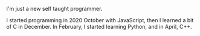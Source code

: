 I'm just a new self taught programmer.

I started programming in 2020 October with JavaScript, then I learned a bit of C in December.
In February, I started learning Python, and in April, C++.
